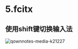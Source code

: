 5.fcitx
=======
使用shift键切换输入法
---
![qownnotes-media-k21227](../media/qownnotes-media-k21227-1213795018.png)
